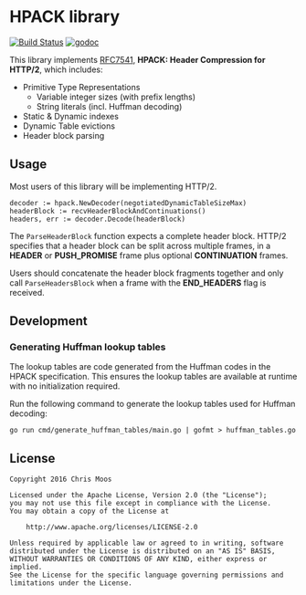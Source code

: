 # HPACK library

[![Build Status](https://travis-ci.org/chrismoos/hpack.svg?branch=master)](https://travis-ci.org/chrismoos/hpack) [![godoc](https://godoc.org/github.com/chrismoos/hpack?status.svg)](https://godoc.org/github.com/chrismoos/hpack)

This library implements [RFC7541](https://tools.ietf.org/html/rfc7541), **HPACK: Header Compression for HTTP/2**, which includes:

* Primitive Type Representations
    * Variable integer sizes (with prefix lengths)
    * String literals (incl. Huffman decoding)
* Static & Dynamic indexes
* Dynamic Table evictions
* Header block parsing

## Usage

Most users of this library will be implementing HTTP/2.

    decoder := hpack.NewDecoder(negotiatedDynamicTableSizeMax)
    headerBlock := recvHeaderBlockAndContinuations()
    headers, err := decoder.Decode(headerBlock)

The `ParseHeaderBlock` function expects a complete header block. HTTP/2 specifies that a header block can be split across multiple frames, in a **HEADER** or **PUSH_PROMISE** frame plus optional **CONTINUATION** frames.

Users should concatenate the header block fragments together and only call `ParseHeadersBlock` when a frame with the **END_HEADERS** flag is received.

## Development

### Generating Huffman lookup tables

The lookup tables are code generated from the Huffman codes in the HPACK specification. This ensures the lookup tables are available at runtime with no initialization required.

Run the following command to generate the lookup tables used for Huffman decoding:

    go run cmd/generate_huffman_tables/main.go | gofmt > huffman_tables.go

## License

    Copyright 2016 Chris Moos

    Licensed under the Apache License, Version 2.0 (the "License");
    you may not use this file except in compliance with the License.
    You may obtain a copy of the License at

        http://www.apache.org/licenses/LICENSE-2.0

    Unless required by applicable law or agreed to in writing, software
    distributed under the License is distributed on an "AS IS" BASIS,
    WITHOUT WARRANTIES OR CONDITIONS OF ANY KIND, either express or implied.
    See the License for the specific language governing permissions and
    limitations under the License.
